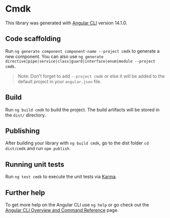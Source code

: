 # Cmdk

This library was generated with [Angular CLI](https://github.com/angular/angular-cli) version 14.1.0.

## Code scaffolding

Run `ng generate component component-name --project cmdk` to generate a new component. You can also use `ng generate directive|pipe|service|class|guard|interface|enum|module --project cmdk`.
> Note: Don't forget to add `--project cmdk` or else it will be added to the default project in your `angular.json` file. 

## Build

Run `ng build cmdk` to build the project. The build artifacts will be stored in the `dist/` directory.

## Publishing

After building your library with `ng build cmdk`, go to the dist folder `cd dist/cmdk` and run `npm publish`.

## Running unit tests

Run `ng test cmdk` to execute the unit tests via [Karma](https://karma-runner.github.io).

## Further help

To get more help on the Angular CLI use `ng help` or go check out the [Angular CLI Overview and Command Reference](https://angular.io/cli) page.
